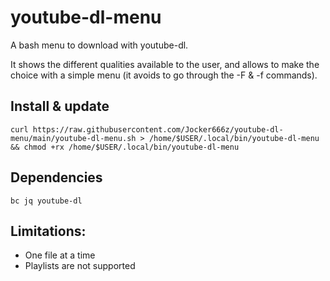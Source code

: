 # youtube-dl-menu

A bash menu to download with youtube-dl.

It shows the different qualities available to the user, and allows to make the choice with a simple menu (it avoids to go through the -F & -f commands).

## Install & update

`curl https://raw.githubusercontent.com/Jocker666z/youtube-dl-menu/main/youtube-dl-menu.sh > /home/$USER/.local/bin/youtube-dl-menu && chmod +rx /home/$USER/.local/bin/youtube-dl-menu`

## Dependencies
`bc jq youtube-dl`

## Limitations:
* One file at a time
* Playlists are not supported
